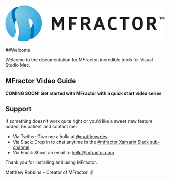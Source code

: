 ![mfractor logo](img/logo-horizontal.png)

##Welcome

Welcome to the documentation for MFractor, incredible tools for Visual Studio Mac.

## MFractor Video Guide

**COMING SOON: Get started with MFractor with a quick start video series**

## Support

If something doesn't work quite right or you'd like a sweet new feature added, be patient and contact me:

 * Via Twitter: Give me a holla at [@matthewrdev](https://twitter.com/matthewrdev)
 * Via Slack: Drop in to chat anytime in the [#mfractor Xamarin Slack sub-channel](https://xamarinchat.slack.com/archives/mfractor).
 * Via Email: Shoot an email to hello@mfractor.com

Thank you for installing and using MFractor.

Matthew Robbins - Creator of MFractor. ✌️
